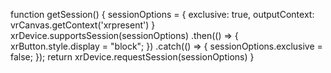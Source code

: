 



function getSession() {
  sessionOptions = {
    exclusive: true,
    outputContext: vrCanvas.getContext('xrpresent')
  }
  xrDevice.supportsSession(sessionOptions)
  .then(() => {
    xrButton.style.display = "block";
  })
  .catch(() => {
    sessionOptions.exclusive = false;
  });
  return xrDevice.requestSession(sessionOptions)
}
